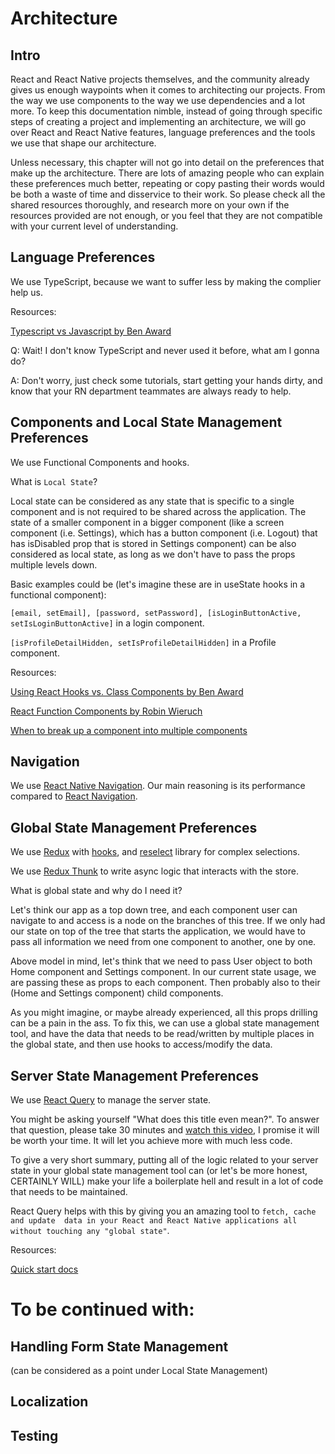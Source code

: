 # Architecture

## Intro
React and React Native projects themselves, and the community already gives us enough 
waypoints when it comes to architecting our projects. From the way we use components 
to the way we use dependencies and a lot more. To keep this documentation nimble, 
instead of going through specific steps of creating a project and implementing an 
architecture, we will go over React and React Native features, language preferences 
and the tools we use that shape our architecture.

Unless necessary, this chapter will not go into detail on the preferences that make up 
the architecture. There are lots of amazing people who can explain these preferences 
much better, repeating or copy pasting their words would be both a waste of time and 
disservice to their work. So please check all the shared resources thoroughly, and 
research more on your own if the resources provided are not enough, or you feel that they 
are not compatible with your current level of understanding.

## Language Preferences

We use TypeScript, because we want to suffer less by making the complier help us.

Resources:

[Typescript vs Javascript by Ben Award](https://www.youtube.com/watch?v=D6or2gdrHRE)

Q:
Wait! I don't know TypeScript and never used it before, what am I gonna do?

A:
Don't worry, just check some tutorials, start getting your hands dirty, and know 
that your RN department teammates are always ready to help.

## Components and Local State Management Preferences

We use Functional Components and hooks.

What is `Local State`?

Local state can be considered as any state that is specific to a single component 
and is not required to be shared across the application. The state of a smaller component
in a bigger component (like a screen component (i.e. Settings), which has a button component 
(i.e. Logout) that has isDisabled prop that is stored in Settings component) 
can be also considered as local state, as long as we don't have to pass
the props multiple levels down.

Basic examples could be (let's imagine these are in useState hooks in a functional component):

`[email, setEmail], [password, setPassword], [isLoginButtonActive, setIsLoginButtonActive]` in a login component.

`[isProfileDetailHidden, setIsProfileDetailHidden]` in a Profile component.

Resources:

[Using React Hooks vs. Class Components by Ben Award](https://www.youtube.com/watch?v=vbaIZ3xMj9U)

[React Function Components by Robin Wieruch](https://www.robinwieruch.de/react-function-component)

[When to break up a component into multiple components](https://kentcdodds.com/blog/when-to-break-up-a-component-into-multiple-components)

## Navigation

We use [React Native Navigation](https://github.com/wix/react-native-navigation). 
Our main reasoning is its performance compared to [React Navigation](https://reactnavigation.org/).

## Global State Management Preferences

We use [Redux](https://redux.js.org/introduction/getting-started) with 
[hooks](https://react-redux.js.org/api/hooks), and [reselect](https://github.com/reduxjs/reselect) 
library for complex selections.

We use [Redux Thunk](https://github.com/reduxjs/redux-thunk) to write async 
logic that interacts with the store.

What is global state and why do I need it?

Let's think our app as a top down tree, and each component user can navigate to and access 
is a node on the branches of this tree. If we only had our state on top of 
the tree that starts the application, we would have to pass all information 
we need from one component to another, one by one.

Above model in mind, let's think that we need to pass User object to both 
Home component and Settings component. In our current state usage, we are 
passing these as props to each component. Then probably also to their 
(Home and Settings component) child components.

As you might imagine, or maybe already experienced, all this props drilling 
can be a pain in the ass. To fix this, we can use a global state management tool, 
and have the data that needs to be read/written by multiple places in the global state, 
and then use hooks to access/modify the data.

## Server State Management Preferences

We use [React Query](https://github.com/tannerlinsley/react-query) to manage the server state.

You might be asking yourself "What does this title even mean?". To answer that question, 
please take 30 minutes and [watch this video](https://www.youtube.com/watch?v=seU46c6Jz7E), 
I promise it will be worth your time. It will let you achieve more with much less code.

To give a very short summary, putting all of the logic related to your server state in your global state
management tool can (or let's be more honest, CERTAINLY WILL) make your life a boilerplate 
hell and result in a lot of code that needs to be maintained. 

React Query helps with this by giving you an amazing tool to `fetch, cache and update 
data in your React and React Native applications all without touching any "global state"`.

Resources:

[Quick start docs](https://react-query.tanstack.com/docs/quick-start)

# To be continued with:

## Handling Form State Management 
(can be considered as a point under Local State Management)

## Localization

## Testing
